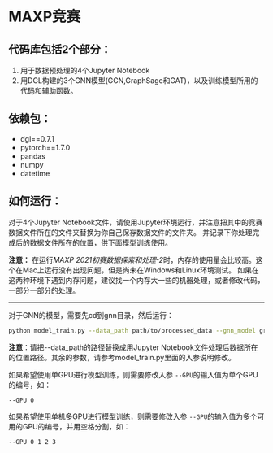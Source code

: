 # MAXP竞赛


代码库包括2个部分：
---------------
1. 用于数据预处理的4个Jupyter Notebook
2. 用DGL构建的3个GNN模型(GCN,GraphSage和GAT)，以及训练模型所用的代码和辅助函数。

依赖包：
------
- dgl==0.7.1
- pytorch==1.7.0
- pandas
- numpy
- datetime

如何运行：
-------
对于4个Jupyter Notebook文件，请使用Jupyter环境运行，并注意把其中的竞赛数据文件所在的文件夹替换为你自己保存数据文件的文件夹。
并记录下你处理完成后的数据文件所在的位置，供下面模型训练使用。

**注意：** 在运行*MAXP 2021初赛数据探索和处理-2*时，内存的使用量会比较高。这个在Mac上运行没有出现问题，但是尚未在Windows和Linux环境测试。
如果在这两种环境下遇到内存问题，建议找一个内存大一些的机器处理，或者修改代码，一部分一部分的处理。

---------
对于GNN的模型，需要先cd到gnn目录，然后运行：

```bash
python model_train.py --data_path path/to/processed_data --gnn_model graphsage --hidden_dim 64 --n_layers 2 --fanout 20,20 --batch_size 4096 --GPU -1 --out_path ./
```

**注意**：请把--data_path的路径替换成用Jupyter Notebook文件处理后数据所在的位置路径。其余的参数，请参考model_train.py里面的入参说明修改。

如果希望使用单GPU进行模型训练，则需要修改入参 `--GPU`的输入值为单个GPU的编号，如：
```bash
--GPU 0
```

如果希望使用单机多GPU进行模型训练，则需要修改入参 `--GPU`的输入值为多个可用的GPU的编号，并用空格分割，如：
```bash
--GPU 0 1 2 3
```
